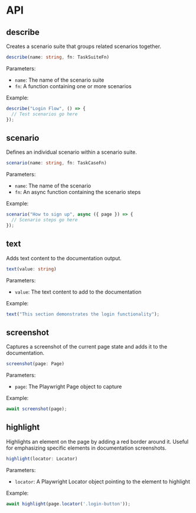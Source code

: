 # API

## describe

Creates a scenario suite that groups related scenarios together.

```typescript
describe(name: string, fn: TaskSuiteFn)
```

Parameters:
- `name`: The name of the scenario suite
- `fn`: A function containing one or more scenarios

Example:
```typescript
describe("Login Flow", () => {
  // Test scenarios go here
});
```

## scenario

Defines an individual scenario within a scenario suite.

```typescript
scenario(name: string, fn: TaskCaseFn)
```

Parameters:
- `name`: The name of the scenario
- `fn`: An async function containing the scenario steps

Example:
```typescript
scenario("How to sign up", async ({ page }) => {
  // Scenario steps go here
});
```

## text

Adds text content to the documentation output.

```typescript
text(value: string)
```

Parameters:
- `value`: The text content to add to the documentation

Example:
```typescript
text("This section demonstrates the login functionality");
```

## screenshot

Captures a screenshot of the current page state and adds it to the documentation.

```typescript
screenshot(page: Page)
```

Parameters:
- `page`: The Playwright Page object to capture

Example:
```typescript
await screenshot(page);
```

## highlight

Highlights an element on the page by adding a red border around it. Useful for emphasizing specific elements in documentation screenshots.

```typescript
highlight(locator: Locator)
```

Parameters:
- `locator`: A Playwright Locator object pointing to the element to highlight

Example:
```typescript
await highlight(page.locator('.login-button'));
```